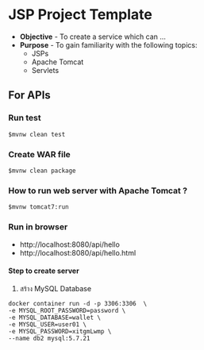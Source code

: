 # JSP Project Template
* **Objective** - To create a service which can ...
* **Purpose** - To gain familiarity with the following topics:
    * JSPs
    * Apache Tomcat
    * Servlets
    





## For APIs

### Run test
```
$mvnw clean test
```

### Create WAR file
```
$mvnw clean package
```

###  How to run web server with Apache Tomcat ?

```
$mvnw tomcat7:run
```

###  Run in browser 
* http://localhost:8080/api/hello
* http://localhost:8080/api/hello.html



#### Step to create server

1. สร้าง MySQL Database
```
docker container run -d -p 3306:3306  \
-e MYSQL_ROOT_PASSWORD=password \
-e MYSQL_DATABASE=wallet \
-e MYSQL_USER=user01 \
-e MYSQL_PASSWORD=xitgmLwmp \
--name db2 mysql:5.7.21
```
